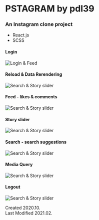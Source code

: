 # PSTAGRAM by pdl39
### An Instagram clone project

- React.js
- SCSS

#### Login
![Login & Feed](/assets/gifs/pstagram-login.gif)
#### Reload & Data Rerendering
![Search & Story slider](/assets/gifs/pstagram-data-reload.gif)

#### Feed - likes & comments
![Search & Story slider](/assets/gifs/pstagram-likes-and-comments.gif)

#### Story slider
![Search & Story slider](/assets/gifs/pstagram-storyslider.gif)

#### Search - search suggestions
![Search & Story slider](/assets/gifs/pstagram-search.gif)

#### Media Query
![Search & Story slider](/assets/gifs/pstagram-mediaquery.gif)

#### Logout
![Search & Story slider](/assets/gifs/pstagram-logout.gif)

Created 2020.10.\
Last Modified 2021.02.
